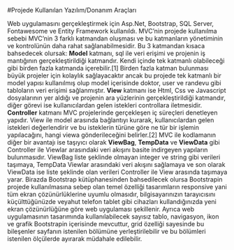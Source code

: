 #Projede Kullanılan Yazılım/Donanım Araçları

Web uygulamasını gerçekleştirmek için Asp.Net, Bootstrap, SQL Server, Fontawesome ve Entity Framework kullanıldı. MVC’nin projede kullanılma sebebi MVC’nin 3 farklı katmandan oluşması ve bu katmanların yönetiminin ve kontrolünün daha rahat sağlanabilmesidir. Bu 3 katmandan kısaca bahsedecek olursak: **Model** katmanı, sql ile veri erişimi ve projenin iş mantığının gerçekleştirildiği katmandır. Kendi içinde tek katmanlı olabileceği gibi birden fazla katmanda içerebilir.[1] Birden fazla katman bulunması büyük projeler için kolaylık sağlayacaktır ancak bu projede tek katmanlı bir model yapısı kullanılmış olup model içerisinde doktor, user ve randevu gibi tabloların veri erişimi sağlanmıştır. **View** katmanı ise Html, Css ve Javascript dosyalarının yer aldığı ve projenin ara yüzlerinin gerçekleştirildiği katmandır, diğer görevi ise kullanıcılardan gelen istekleri controllara iletmesidir. **Controller** katmanı MVC projelerinde gerçekleşen iç süreçleri denetleyen yapıdır. View ile model arasında bağlantıyı kurarak, kullanıcılardan gelen istekleri değerlendirir ve bu isteklerin türüne göre ne tür bir işlemin yapılacağını, hangi viewa gönderileceğini belirler.[2] MVC ile kodlamanın diğer bir avantajı ise taşıyıcı olarak **ViewBag**, **TempData** ve **ViewData** gibi Controller ile Viewlar arasındaki veri akışını basite indirgeyen yapıların bulunmasıdır. ViewBag liste şeklinde olmayan integer ve string gibi verileri taşımaya, TempData Viewlar arasındaki veri akışını sağlamaya ve son olarak ViewData ise liste şeklinde olan verileri Controller ile View arasında taşımaya yarar. Birazda Bootstrap kütüphanesinden bahsedilecek olursa Bootstrapin projede kullanılmasına sebep olan temel özelliği tasarımların responsive yani tüm ekran çözünürlüklerine uyumlu olmasıdır, bilgisayarınızın tarayıcısını küçülttüğünüzde veyahut telefon tablet gibi cihazları kullandığınızda yeni ekran çözünürlüğüne göre web uygulaması şekillenir. Ayrıca web uygulamasının tasarımında kullanılabilecek sayısız tablo, navigasyon, ikon ve grafik Bootstrapin içerisinde mevcuttur, grid özelliği sayesinde bu bileşenler sayfanın istenilen bölümüne yerleştirilebilir ve bu bölümleri istenilen ölçülerde ayırarak müdahale edilebilir.
